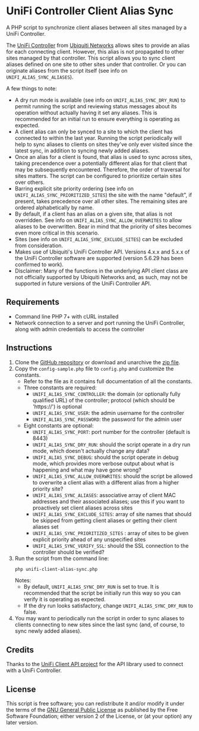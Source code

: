 # UniFi Controller Client Alias Sync

A PHP script to synchronize client aliases between all sites managed by a UniFi Controller.

The [UniFi Controller](https://www.ubnt.com/software/) from [Ubiquiti Networks](https://www.ubnt.com/) allows sites to provide an alias for each connecting client. However, this alias is not propagated to other sites managed by that controller. This script allows you to sync client aliases defined on one site to other sites under that controller. Or you can originate aliases from the script itself (see info on `UNIFI_ALIAS_SYNC_ALIASES`).

A few things to note:

* A dry run mode is available (see info on `UNIFI_ALIAS_SYNC_DRY_RUN`) to permit running the script and reviewing status messages about its operation without actually having it set any aliases. This is recommended for an initial run to ensure everything is operating as expected.
* A client alias can only be synced to a site to which the client has connected to within the last year. Running the script periodically will help to sync aliases to clients on sites they've only ever visited since the latest sync, in addition to syncing newly added aliases.
* Once an alias for a client is found, that alias is used to sync across sites, taking precendence over a potentially different alias for that client that may be subsequently encountered. Therefore, the order of traversal for sites matters. The script can be configured to prioritize certain sites over others.
* Barring explicit site priority ordering (see info on `UNIFI_ALIAS_SYNC_PRIORITIZED_SITES`) the site with the name "default", if present, takes precedence over all other sites. The remaining sites are ordered alphabetically by name.
* By default, if a client has an alias on a given site, that alias is not overridden. See info on `UNIFI_ALIAS_SYNC_ALLOW_OVERWRITES` to allow aliases to be overwritten. Bear in mind that the priority of sites becomes even more critical in this scenario.
* Sites (see info on `UNIFI_ALIAS_SYNC_EXCLUDE_SITES`) can be excluded from consideration.
* Makes use of Ubiquiti's UniFi Controller API. Versions 4.x.x and 5.x.x of the UniFi Controller software are supported (version 5.6.29 has been confirmed to work).
* Disclaimer: Many of the functions in the underlying API client class are not officially supported by Ubiquiti Networks and, as such, may not be supported in future versions of the UniFi Controller API.


## Requirements

* Command line PHP 7+ with cURL installed
* Network connection to a server and port running the UniFi Controller, along with admin credentials to access the controller


## Instructions

1. Clone the [GitHub repository](https://github.com/coffee2code/unifi-client-alias-sync/) or download and unarchive the [zip file](https://github.com/coffee2code/unifi-client-alias-sync/archive/master.zip).
2. Copy the `config-sample.php` file to `config.php` and customize the constants.
   - Refer to the file as it contains full documentation of all the constants.
   - Three constants are required:
     - `UNIFI_ALIAS_SYNC_CONTROLLER`: the domain (or optionally fully qualified URL) of the controller; protocol (which should be 'https://') is optional
     - `UNIFI_ALIAS_SYNC_USER`: the admin username for the controller
     - `UNIFI_ALIAS_SYNC_PASSWORD`: the password for the admin user
   - Eight constants are optional:
     - `UNIFI_ALIAS_SYNC_PORT`: port number for the controller (default is 8443)
     - `UNIFI_ALIAS_SYNC_DRY_RUN`: should the script operate in a dry run mode, which doesn't actually change any data?
     - `UNIFI_ALIAS_SYNC_DEBUG`: should the script operate in debug mode, which provides more verbose output about what is happening and what may have gone wrong?
     - `UNIFI_ALIAS_SYNC_ALLOW_OVERWRITES`: should the script be allowed to overwrite a client alias with a different alias from a higher priority site?
     - `UNIFI_ALIAS_SYNC_ALIASES`: associative array of client MAC addresses and their associated aliases; use this if you want to proactively set client aliases across sites
     - `UNIFI_ALIAS_SYNC_EXCLUDE_SITES`: array of site names that should be skipped from getting client aliases or getting their client aliases set
     - `UNIFI_ALIAS_SYNC_PRIORITIZED_SITES` : array of sites to be given explicit priority ahead of any unspecified sites
     - `UNIFI_ALIAS_SYNC_VERIFY_SSL`: should the SSL connection to the controller should be verified?
3. Run the script from the command line:
   ```sh
   php unifi-client-alias-sync.php
   ```
   Notes:
   - By default, `UNIFI_ALIAS_SYNC_DRY_RUN` is set to true. It is recommended that the script be initially run this way so you can verify it is operating as expected.
   - If the dry run looks satisfactory, change `UNIFI_ALIAS_SYNC_DRY_RUN` to false.
4. You may want to periodically run the script in order to sync aliases to clients connecting to new sites since the last sync (and, of course, to sync newly added aliases).


## Credits

Thanks to the [UniFi Client API project](https://github.com/Art-of-WiFi/UniFi-API-client) for the API library used to connect with a UniFi Controller.


## License

This script is free software; you can redistribute it and/or modify it under the terms of the [GNU General Public License](http://www.gnu.org/licenses/gpl-2.0.html) as published by the Free Software Foundation; either version 2 of the License, or (at your option) any later version.